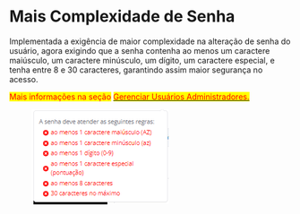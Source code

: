 # Mais Complexidade de Senha

Implementada a exigência de maior complexidade na alteração de senha do usuário, agora exigindo que a senha contenha ao menos um caractere maiúsculo, um caractere minúsculo, um dígito, um caractere especial, e tenha entre 8 e 30 caracteres, garantindo assim maior segurança no acesso.

<mark style="color:red;">Mais informações na seção</mark> [<mark style="color:red;">Gerenciar Usuários Administradores.</mark>](../../portal/usuarios/gerenciar-usuarios-administradores.md)

<figure><img src="../../../.gitbook/assets/image (266).png" alt=""><figcaption></figcaption></figure>
